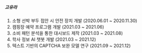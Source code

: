 ##### 고유라

1. 소형 선박 부두 접안 시 안전 장치 개발 (2020.06.01 ~ 2020.11.30)
2. 캠핑장 예약 프로그램 개발 (2021.03 ~ 2021.06)
3. 소비 패턴 분석을 통한 대시보드 제작 (2021.03 ~ 2021.08)
4. 학사 정보 AI 챗봇 개발 (2021.03 ~ 2021.12)
5. 텍스트 기반의 CAPTCHA 보완 모델 연구 (2021.09 ~ 2021.12)
